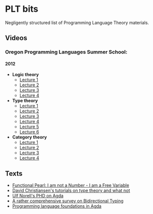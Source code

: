 # PLT bits
Negligently structured list of Programming Language Theory materials.

## Videos
### Oregon Programming Languages Summer School:
#### 2012
- **Logic theory**
  - [Lecture 1](https://www.youtube.com/watch?v=YRu7Xi-mNK8)
  - [Lecture 2](https://www.youtube.com/watch?v=JzIAEv8fN88)
  - [Lecture 3](https://www.youtube.com/watch?v=nw0JAF79gYI)
  - [Lecture 4](https://www.youtube.com/watch?v=_XtflAEN6aA)
- **Type theory**
  - [Lecture 1](https://www.youtube.com/watch?v=ev7AYsLljxk)
  - [Lecture 2](https://www.youtube.com/watch?v=3JHTb6b1to8)
  - [Lecture 3](https://www.youtube.com/watch?v=wJLTE8rnqH0)
  - [Lecture 4](https://www.youtube.com/watch?v=P6YUm_E6rRA)
  - [Lecture 5](https://www.youtube.com/watch?v=wnHp5F9RDPI)
  - [Lecture 6](https://www.youtube.com/watch?v=glv3X4PfrEc)
- **Category theory**
  - [Lecture 1](https://www.youtube.com/watch?v=ZKmodCApZwk)
  - [Lecture 2](https://www.youtube.com/watch?v=TQYjekxqw-Q)
  - [Lecture 3](https://www.youtube.com/watch?v=BOynNljjbeg)
  - [Lecture 4](https://www.youtube.com/watch?v=8fZmdhLLgs4)

## Texts
- [Functional Pearl: I am not a Number - I am a Free Variable](http://docshare02.docshare.tips/files/25357/253574595.pdf)
- [David Christiansen's tutorials on type theory and what not](http://www.davidchristiansen.dk/tutorials/)
- [Ulf Norell's PHD on Agda](http://www.cse.chalmers.se/~ulfn/papers/thesis.pdf)
- [A rather comprehensive survey on Bidirectional Typing](https://www.cl.cam.ac.uk/~nk480/bidir-survey.pdf)
- [Programming language foundations in Agda](https://plfa.github.io/)
